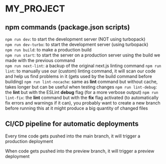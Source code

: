 # MY_PROJECT

## npm commands (package.json scripts)

`npm run dev`: to start the development server (NOT using turbopack)  
`npm run dev-turbo`: to start the development server (using turbopack)  
`npm run build`: to make a production build  
`npm run start`: to start the server on a production server using the build we made with the previous command  
`npm run next-lint`: a backup of the original next.js linting command
`npm run lint`: to manually use our (custom) linting command, it will scan our code and help us find problems in it (gets used by the build command before building)
`npm run lint-nocache`: same as **lint** command but without cache, takes longer but can be useful when testing changes
`npm run lint-debug`: the **lint** but with the ESLint **debug** flag (for a more verbose output)
`npm run lint-fix`: the **lint** command but with the **fix** flag activated (to automatically fix errors and warnings if it can), you probably want to create a new branch before running this at it might produce a big quantity of changed files

## CI/CD pipeline for automatic deployments

Every time code gets pushed into the main branch, it will trigger a production deployment

When code gets pushed into the preview branch, it will trigger a preview deployment
